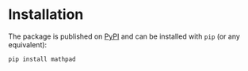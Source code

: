 # Installation

The package is published on [PyPI](https://pypi.org/project/mathpad/)
and can be installed with `pip` (or any equivalent):

```bash
pip install mathpad
```
